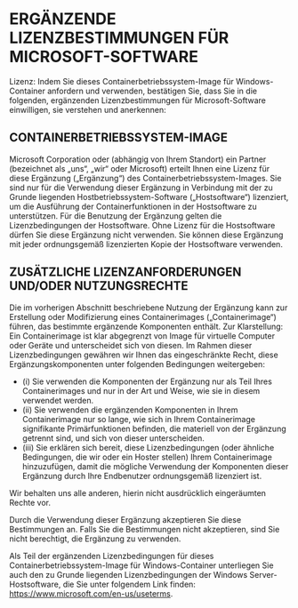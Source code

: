 
# <a name="microsoft-software-supplemental-license-terms"></a>ERGÄNZENDE LIZENZBESTIMMUNGEN FÜR MICROSOFT-SOFTWARE

Lizenz: Indem Sie dieses Containerbetriebssystem-Image für Windows-Container anfordern und verwenden, bestätigen Sie, dass Sie in die folgenden, ergänzenden Lizenzbestimmungen für Microsoft-Software einwilligen, sie verstehen und anerkennen:

## <a name="container-os-image"></a>CONTAINERBETRIEBSSYSTEM-IMAGE 

Microsoft Corporation oder (abhängig von Ihrem Standort) ein Partner (bezeichnet als „uns“, „wir“ oder Microsoft) erteilt Ihnen eine Lizenz für diese Ergänzung („Ergänzung“) des Containerbetriebssystem-Images. Sie sind nur für die Verwendung dieser Ergänzung in Verbindung mit der zu Grunde liegenden Hostbetriebssystem-Software („Hostsoftware“) lizenziert, um die Ausführung der Containerfunktionen in der Hostsoftware zu unterstützen.  Für die Benutzung der Ergänzung gelten die Lizenzbedingungen der Hostsoftware. Ohne Lizenz für die Hostsoftware dürfen Sie diese Ergänzung nicht verwenden. Sie können diese Ergänzung mit jeder ordnungsgemäß lizenzierten Kopie der Hostsoftware verwenden.

## <a name="additional-licensing-requirements-andor-use-rights"></a>ZUSÄTZLICHE LIZENZANFORDERUNGEN UND/ODER NUTZUNGSRECHTE 

Die im vorherigen Abschnitt beschriebene Nutzung der Ergänzung kann zur Erstellung oder Modifizierung eines Containerimages („Containerimage“) führen, das bestimmte ergänzende Komponenten enthält. Zur Klarstellung: Ein Containerimage ist klar abgegrenzt von Image für virtuelle Computer oder Geräte und unterscheidet sich von diesen.  Im Rahmen dieser Lizenzbedingungen gewähren wir Ihnen das eingeschränkte Recht, diese Ergänzungskomponenten unter folgenden Bedingungen weitergeben:

  - (i) Sie verwenden die Komponenten der Ergänzung nur als Teil Ihres Containerimages und nur in der Art und Weise, wie sie in diesem verwendet werden.
  - (ii) Sie verwenden die ergänzenden Komponenten in Ihrem Containerimage nur so lange, wie sich in Ihrem Containerimage signifikante Primärfunktionen befinden, die materiell von der Ergänzung getrennt sind, und sich von dieser unterscheiden. 
  - (iii) Sie erklären sich bereit, diese Lizenzbedingungen (oder ähnliche Bedingungen, die wir oder ein Hoster stellen) Ihrem Containerimage hinzuzufügen, damit die mögliche Verwendung der Komponenten dieser Ergänzung durch Ihre Endbenutzer ordnungsgemäß lizenziert ist.

Wir behalten uns alle anderen, hierin nicht ausdrücklich eingeräumten Rechte vor.

Durch die Verwendung dieser Ergänzung akzeptieren Sie diese Bestimmungen an. Falls Sie die Bestimmungen nicht akzeptieren, sind Sie nicht berechtigt, die Ergänzung zu verwenden.

Als Teil der ergänzenden Lizenzbedingungen für dieses Containerbetriebssystem-Image für Windows-Container unterliegen Sie auch den zu Grunde liegenden Lizenzbedingungen der Windows Server-Hostsoftware, die Sie unter folgendem Link finden: https://www.microsoft.com/en-us/useterms.  
